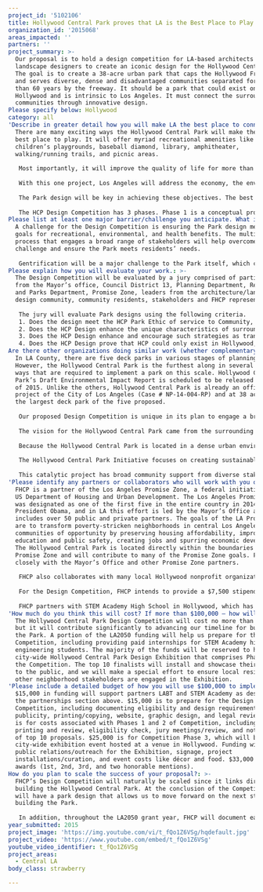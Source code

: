 ```yaml
---
project_id: '5102106'
title: Hollywood Central Park proves that LA is the Best Place to Play
organization_id: '2015068'
areas_impacted: ''
partners: ''
project_summary: >-
  Our proposal is to hold a design competition for LA-based architects and
  landscape designers to create an iconic design for the Hollywood Central Park.
  The goal is to create a 38-acre urban park that caps the Hollywood Freeway,
  and serves diverse, dense and disadvantaged communities separated for more
  than 60 years by the freeway. It should be a park that could exist only in
  Hollywood and is intrinsic to Los Angeles. It must connect the surrounding
  communities through innovative design.
Please specify below: Hollywood
category: all
'Describe in greater detail how you will make LA the best place to connect:': >-
  There are many exciting ways the Hollywood Central Park will make the LA the
  best place to play. It will offer myriad recreational amenities like
  children’s playgrounds, baseball diamond, library, amphitheater,
  walking/running trails, and picnic areas. 
   
   Most importantly, it will improve the quality of life for more than 150,000 residents, including 30,000 children, who live within a one-mile radius of HCP. HCP is located in Council District 13, which has among the lowest resident to park space ratios in the state. While the City Charter requires 2 acres of open space per 1000 residents, Hollywood only has 0.02 acres of open space per 1000 residents. Beyond the recreational benefits, the Hollywood Central Park will boost the economy by creating more than 40,000 direct and indirect jobs, while the vastly increased green space and trees will help clean the air and promote a healthier urban living environment.
   
   With this one project, Los Angeles will address the economy, the environment, the health of its residents and their quality of life. As a leader in sustainable cities and livable communities, LA will, without a doubt, be the best place to play.
   
   The Park design will be key in achieving these objectives. The best design for the Hollywood Central Park will only be achieved by utilizing the uniquely qualified, creative, and visionary talents of local architects and landscape architects who genuinely understand the complexities of designing open space for a city of 465 square miles. Our LA 2050 proposal seeks to identify the best and brightest architectural minds in Los Angeles through a design competition to guarantee that LA is the best place to play.
   
   The HCP Design Competition has 3 phases. Phase 1 is a conceptual proposal clearly describing the park design and its relationship to Hollywood. Phase 2 is a full-scale design of a fully realized public space that meets HCP Design Guidelines. Phase 3 is a Citywide Exhibition Event for the top 5 proposals. To ensure a diversity of ideas and to level the playing field for emerging architects, designers and smaller firms, proposers moving onto Phase 2 will be required to spend no more than $5000 on their submissions. Throughout this process, we will engage not only architects and park supporters, but also residents, businesses, and other stakeholders to collaboratively harness the talents and insights of all participants to optimize project results.
Please list at least one major barrier/challenge you anticipate. What is your strategy for overcoming these obstacles?: >-
  A challenge for the Design Competition is ensuring the Park design meets our
  goals for recreational, environmental, and health benefits. The multi-phase
  process that engages a broad range of stakeholders will help overcome this
  challenge and ensure the Park meets residents’ needs.
   
   Gentrification will be a major challenge to the Park itself, which could push out existing low-income residents as property values increase. Friends of the Hollywood Central Park (FHCP) will overcome this obstacle with multiple strategies. The Design Guidelines for the Competition will require competitors to incorporate design elements that are inclusive of all LA residents, with a focus on engaging nearby low-income residents. FHCP has a commitment to preserving and expanding affordable housing around the park, and is actively working to create an Enhanced Infrastructure Financing District, apply for Cap and Trade funding, and other strategies designed to maintain Hollywood as a mixed income community.
Please explain how you will evaluate your work.: >-
  The Design Competition will be evaluated by a jury comprised of participants
  from the Mayor’s office, Council District 13, Planning Department, Recreation
  and Parks Department, Promise Zone, leaders from the architecture/landscape
  design community, community residents, stakeholders and FHCP representatives.
   
   The jury will evaluate Park designs using the following criteria. 
   1. Does the design meet the HCP Park Ethic of service to Community, Well-Being and Sustainability?
   2. Does the HCP Design enhance the unique characteristics of surrounding communities by investing in healthy, safe, and walkable neighborhoods?
   3. Does the HCP Design enhance and encourage such strategies as transit-oriented, mixed-use development and land recycling—to increase community revitalization, improve the efficiency of public works investments, and safeguard viewscapes/landscapes?
   4. Does the HCP Design prove that HCP could only exist in Hollywood, California?
Are there other organizations doing similar work (whether complementary or competitive)? What is unique about your proposed approach?: >-
  In LA County, there are five deck parks in various stages of planning.
  However, the Hollywood Central Park is the furthest along in several important
  ways that are required to implement a park on this scale. Hollywood Central
  Park’s Draft Environmental Impact Report is scheduled to be released in fall
  of 2015. Unlike the others, Hollywood Central Park is already an official
  project of the City of Los Angeles (Case # NP-14-004-RP) and at 38 acres, is
  the largest deck park of the five proposed. 
   
   Our proposed Design Competition is unique in its plan to engage a broad array of stakeholders, as well as our commitment to implementing a Park Design created by an Angeleno, for Angelenos. The unique nature of the Hollywood Central Park demands a design that is developed by an architect or landscape designer who truly understands the context of Hollywood and Los Angeles.
   
   The vision for the Hollywood Central Park came from the surrounding community, the product of a collaborative participatory effort; bottom up planning as opposed to top down. Through a program of workshop meetings centered on the participation of a wide representation of members of the community, the project proponents have facilitated the creation of a concept plan. 
   
   Because the Hollywood Central Park is located in a dense urban environment, our park project is unique in that our affordable housing component is equally as important as building the park. We are truly committed to ensuring existing residents can remain in the community and enjoy the benefits of the Park. 
   
   The Hollywood Central Park Initiative focuses on creating sustainable communities by integrating polices related to land use, housing, transportation, human health, the economy and the environment. The Park serves as a demonstration project of the six livability principles and informs the work of President Obama’s mission to prioritize ecosystem restoration in urban areas and connect urban youth with the outdoors. 
   
   This catalytic project has broad community support from diverse stakeholders, including residents, businesses, state and local agencies and elected officials with goals and objectives that are in alignment with Mayor Garcetti’s priorities. Friends of the Hollywood Central Park is a perfect example of individuals and institutions working together to solve community problems and create successful change.
'Please identify any partners or collaborators who will work with you on this project. How much of the $100,000 grant award will each partner receive?': >-
  FHCP is a partner of the Los Angeles Promise Zone, a federal initiative of the
  US Department of Housing and Urban Development. The Los Angeles Promise Zone
  was designated as one of the first five in the entire country in 2014 by
  President Obama, and in LA this effort is led by the Mayor’s Office and
  includes over 50 public and private partners. The goals of the LA Promise Zone
  are to transform poverty-stricken neighborhoods in central Los Angeles into
  communities of opportunity by preserving housing affordability, improving
  education and public safety, creating jobs and spurring economic development.
  The Hollywood Central Park is located directly within the boundaries of the
  Promise Zone and will contribute to many of the Promise Zone goals. FHCP works
  closely with the Mayor’s Office and other Promise Zone partners. 
   
   FHCP also collaborates with many local Hollywood nonprofit organizations, educational institutions and neighborhood councils and home owners’ associations. These include the Los Angeles Beautification Team, STEM Academy at Bernstein High School Complex, and Hollywood Community Housing Corporation. 
   
   For the Design Competition, FHCP intends to provide a $7,500 stipend to the Los Angeles Beautification Team for providing time and expertise to the Phase 2 finalists, as they are a leading nonprofit in the LA area for environmental and sustainable projects. FHCP has partnered with the LA Beautification Team on other projects to prepare for the building of the Hollywood Central Park, including recently planting 542 trees to create an urban forest on 10 streets leading into the Park. 
   
   FHCP partners with STEM Academy High School in Hollywood, which has an Engineering track. We will provide STEM Academy students with paid internships (total of $7,500 allocated for this) to assist FHCP in implementing the Design Competition. Interns will help with outreach to publicize the Competition, with behind-the-scenes organizing, and will serve on the jury. This builds on our current internship program for STEM Academy engineering students, where they have participated in activities like developing their own park designs and hosting community engagement events.
'How much do you think this will cost? If more than $100,000 – how will you cover the additional costs?': >-
  The Hollywood Central Park Design Competition will cost no more than $100,000,
  but it will contribute significantly to advancing our timeline for building
  the Park. A portion of the LA2050 funding will help us prepare for the Design
  Competition, including providing paid internships for STEM Academy high school
  engineering students. The majority of the funds will be reserved to host the
  city-wide Hollywood Central Park Design Exhibition that comprises Phase 3 of
  the Competition. The top 10 finalists will install and showcase their designs
  to the public, and we will make a special effort to ensure local residents and
  other neighborhood stakeholders are engaged in the Exhibition.
'Please include a detailed budget of how you will use $100,000 to implement this project.': >-
  $15,000 in funding will support partners LABT and STEM Academy as described in
  the partnerships section above. $15,000 is to prepare for the Design
  Competition, including documenting eligibility and design requirements,
  publicity, printing/copying, website, graphic design, and legal review. $5,000
  is for costs associated with Phases 1 and 2 of Competition, including proposal
  printing and review, eligibility check, jury meetings/review, and notification
  of top 10 proposals. $25,000 is for Competition Phase 3, which will be a
  city-wide exhibition event hosted at a venue in Hollywood. Funding will cover
  public relations/outreach for the Exhibition, signage, project
  installations/curation, and event costs like décor and food. $33,000 is for
  awards (1st, 2nd, 3rd, and two honorable mentions).
How do you plan to scale the success of your proposal?: >-
  FHCP’s Design Competition will naturally be scaled since it links directly to
  building the Hollywood Central Park. At the conclusion of the Competition, we
  will have a park design that allows us to move forward on the next steps for
  building the Park. 
   
   In addition, throughout the LA2050 grant year, FHCP will document each step of the Design Competition, including challenges and best practices. This information will be available to other groups interested in deck parks, including the other four currently proposed in LA County. Our hope is that other deck parks can learn from FHCP’s Design Competition and the subsequent steps needed to build the park. Our focus on finding a design created by Angelenos for Angelenos can be replicated within LA, as well as for other cities considering deck parks. Local design will help ensure each future Park is built to meet the needs and context of the neighborhoods surrounding the Park.
year_submitted: 2015
project_image: 'https://img.youtube.com/vi/t_fQo1Z6VSg/hqdefault.jpg'
project_video: 'https://www.youtube.com/embed/t_fQo1Z6VSg'
youtube_video_identifier: t_fQo1Z6VSg
project_areas:
  - Central LA
body_class: strawberry

---
```

